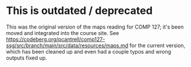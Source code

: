 # This is outdated / deprecated

This was the original version of the maps reading for COMP 127; it's been moved and integrated into the course site. See https://codeberg.org/pcantrell/comp127-ssg/src/branch/main/src/data/resources/maps.md for the current version, which has been cleaned up and even had a couple typos and wrong outputs fixed up.
